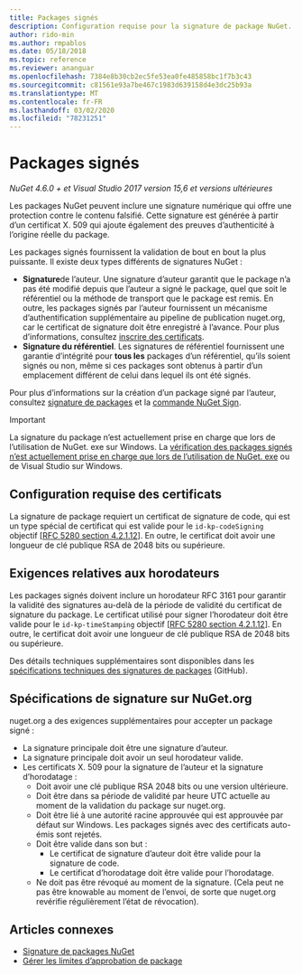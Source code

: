 ```yaml
---
title: Packages signés
description: Configuration requise pour la signature de package NuGet.
author: rido-min
ms.author: rmpablos
ms.date: 05/18/2018
ms.topic: reference
ms.reviewer: ananguar
ms.openlocfilehash: 7384e8b30cb2ec5fe53ea0fe485858bc1f7b3c43
ms.sourcegitcommit: c81561e93a7be467c1983d639158d4e3dc25b93a
ms.translationtype: MT
ms.contentlocale: fr-FR
ms.lasthandoff: 03/02/2020
ms.locfileid: "78231251"
---
```

# <a name="signed-packages"></a>Packages signés

*NuGet 4.6.0 + et Visual Studio 2017 version 15,6 et versions ultérieures*

Les packages NuGet peuvent inclure une signature numérique qui offre une protection contre le contenu falsifié. Cette signature est générée à partir d’un certificat X. 509 qui ajoute également des preuves d’authenticité à l’origine réelle du package.

Les packages signés fournissent la validation de bout en bout la plus puissante. Il existe deux types différents de signatures NuGet :
- **Signature**de l’auteur. Une signature d’auteur garantit que le package n’a pas été modifié depuis que l’auteur a signé le package, quel que soit le référentiel ou la méthode de transport que le package est remis. En outre, les packages signés par l’auteur fournissent un mécanisme d’authentification supplémentaire au pipeline de publication nuget.org, car le certificat de signature doit être enregistré à l’avance. Pour plus d’informations, consultez [inscrire des certificats](#signature-requirements-on-nugetorg).
- **Signature du référentiel**. Les signatures de référentiel fournissent une garantie d’intégrité pour **tous les** packages d’un référentiel, qu’ils soient signés ou non, même si ces packages sont obtenus à partir d’un emplacement différent de celui dans lequel ils ont été signés.   

Pour plus d’informations sur la création d’un package signé par l’auteur, consultez [signature de packages](../create-packages/Sign-a-package.md) et la [commande NuGet Sign](../reference/cli-reference/cli-ref-sign.md).

> [!Important]
> La signature du package n’est actuellement prise en charge que lors de l’utilisation de NuGet. exe sur Windows. La [vérification des packages signés n’est actuellement prise en charge que lors de l’utilisation de NuGet. exe](../reference/cli-reference/cli-ref-verify.md) ou de Visual Studio sur Windows.

## <a name="certificate-requirements"></a>Configuration requise des certificats

La signature de package requiert un certificat de signature de code, qui est un type spécial de certificat qui est valide pour le `id-kp-codeSigning` objectif [[RFC 5280 section 4.2.1.12](https://tools.ietf.org/html/rfc5280#section-4.2.1.12)]. En outre, le certificat doit avoir une longueur de clé publique RSA de 2048 bits ou supérieure.

## <a name="timestamp-requirements"></a>Exigences relatives aux horodateurs

Les packages signés doivent inclure un horodateur RFC 3161 pour garantir la validité des signatures au-delà de la période de validité du certificat de signature du package. Le certificat utilisé pour signer l’horodateur doit être valide pour le `id-kp-timeStamping` objectif [[RFC 5280 section 4.2.1.12](https://tools.ietf.org/html/rfc5280#section-4.2.1.12)]. En outre, le certificat doit avoir une longueur de clé publique RSA de 2048 bits ou supérieure.

Des détails techniques supplémentaires sont disponibles dans les [spécifications techniques des signatures de packages](https://github.com/NuGet/Home/wiki/Package-Signatures-Technical-Details) (GitHub).

## <a name="signature-requirements-on-nugetorg"></a>Spécifications de signature sur NuGet.org

nuget.org a des exigences supplémentaires pour accepter un package signé :

- La signature principale doit être une signature d’auteur.
- La signature principale doit avoir un seul horodateur valide.
- Les certificats X. 509 pour la signature de l’auteur et la signature d’horodatage :
  - Doit avoir une clé publique RSA 2048 bits ou une version ultérieure.
  - Doit être dans sa période de validité par heure UTC actuelle au moment de la validation du package sur nuget.org.
  - Doit être lié à une autorité racine approuvée qui est approuvée par défaut sur Windows. Les packages signés avec des certificats auto-émis sont rejetés.
  - Doit être valide dans son but : 
    - Le certificat de signature d’auteur doit être valide pour la signature de code.
    - Le certificat d’horodatage doit être valide pour l’horodatage.
  - Ne doit pas être révoqué au moment de la signature. (Cela peut ne pas être knowable au moment de l’envoi, de sorte que nuget.org revérifie régulièrement l’état de révocation).
  
  
## <a name="related-articles"></a>Articles connexes

- [Signature de packages NuGet](../create-packages/Sign-a-Package.md)
- [Gérer les limites d’approbation de package](../consume-packages/installing-signed-packages.md)

